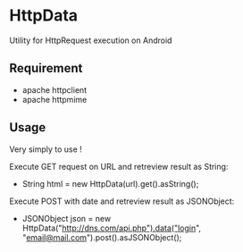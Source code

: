 HttpData
========

Utility for HttpRequest execution on Android

Requirement
-----------

* apache httpclient
* apache httpmime

Usage
-----

Very simply to use !

Execute GET request on URL and retreview result as String:
* String html = new HttpData(url).get().asString();

Execute POST with date and retreview result as JSONObject:
* JSONObject json = new HttpData("http://dns.com/api.php").data("login", "email@mail.com").post().asJSONObject();
